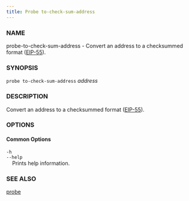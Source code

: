 ```yaml
---
title: Probe to-check-sum-address
---
```


### NAME

probe-to-check-sum-address - Convert an address to a checksummed format ([EIP-55][eip55]).

### SYNOPSIS

`probe to-check-sum-address` *address*

### DESCRIPTION

Convert an address to a checksummed format ([EIP-55][eip55]).

### OPTIONS

#### Common Options

`-h`  
`--help`  
&nbsp;&nbsp;&nbsp;&nbsp;Prints help information.

### SEE ALSO

[probe](./probe.md)

[eip55]: https://github.com/ethereum/EIPs/blob/master/EIPS/eip-55.md
